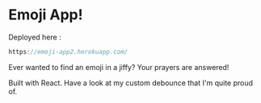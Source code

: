 # Emoji App!

Deployed here :

``` javascript
https://emoji-app2.herokuapp.com/
```
Ever wanted to find an emoji in a jiffy? Your prayers are answered!

Built with React. Have a look at my custom debounce that I'm quite proud of.
